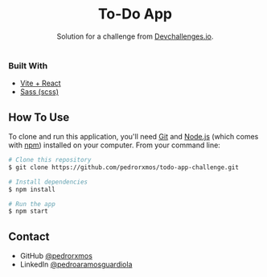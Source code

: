 <h1 align="center">To-Do App</h1>
<div align="center">
   Solution for a challenge from  <a href="https://devchallenges.io/challenges/hH6PbOHBdPm6otzw2De5" target="_blank">Devchallenges.io</a>.
</div>

<br>

### Built With

- [Vite + React](https://vitejs.dev/)
- [Sass (scss)](https://sass-lang.com/)


## How To Use

<!-- Example: -->

To clone and run this application, you'll need [Git](https://git-scm.com) and [Node.js](https://nodejs.org/en/download/) (which comes with [npm](http://npmjs.com)) installed on your computer. From your command line:

```bash
# Clone this repository
$ git clone https://github.com/pedrorxmos/todo-app-challenge.git

# Install dependencies
$ npm install

# Run the app
$ npm start
```

## Contact

- GitHub [@pedrorxmos](https://github.com/pedrorxmos)
- LinkedIn [@pedroaramosguardiola](https://www.linkedin.com/in/pedroaramosguardiola/)

